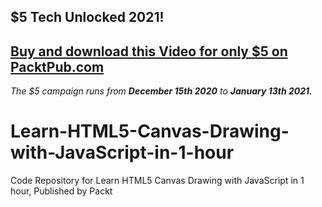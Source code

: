 ## $5 Tech Unlocked 2021!
[Buy and download this Video for only $5 on PacktPub.com](https://www.packtpub.com/product/learn-html5-canvas-drawing-with-javascript-in-1-hour-video/9781838982706)
-----
*The $5 campaign         runs from __December 15th 2020__ to __January 13th 2021.__*

# Learn-HTML5-Canvas-Drawing-with-JavaScript-in-1-hour
Code Repository for Learn HTML5 Canvas Drawing with JavaScript in 1 hour, Published by Packt
